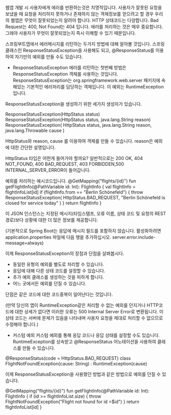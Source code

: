 웹앱 개발 시 사용자에게 에러를 반환하는것은 치명적입니다.
사용자가 잘못된 요청을 보냈을 때 요청을 처리하지 못하거나 존재하지 않는 객체정보를 얻으려고 할 경우
우리의 웹앱은 무엇이 잘못되었는지 알려야 합니다.
HTTP 상태코드는 다양합니다.
Bad Request는 400, Not Found는 404 입니다.
에러를 처리하는 것은 매우 중요합니다.
그래야 사용자가 무엇이 잘못되었는지 즉시 이해할 수 있기 때문입니다.

스프링부트앱에서 에러메시지를 리턴하는 두가지 방법에 대해 알아볼 것입니다.
스프링 클래스인 ResponseStatusException을 사용해도 되고,
@ResponseStatus를 이용하여 자기만의 예외를 만들 수도 있습니다.

- ResponseStatusException
에러를 리턴하는 첫번째 방법은 ResponseStatusException 객체를 사용하는 것입니다.
ResponseStatusException는 org.springframework.web.server 패키지에 속해있는 기본적인 에러처리를 담당하는 객체입니다.
이 예외는 RuntimeException입니다.

ResponseStatusException을 생성하기 위한 세가지 생성자가 있습니다.

ResponseStatusException(HttpStatus status)
ResponseStatusException(HttpStatus status, java.lang.String reason)
ResponseStatusException(
        HttpStatus status, 
        java.lang.String reason, 
        java.lang.Throwable cause
)

HttpStatus와 reason, cause 를 이용하여 객체를 만들 수 있습니다.
reason은 예외에 대한 간단한 설명입니다.

HttpStatus 타입은 어떤게 들어가야 할까요?
일반적으로는 200 OK, 404 NOT_FOUND, 400 BAD_REQUEST, 403 FORBIDDEN,500 INTERNAL_SERVER_ERROR이 들어갑니다.

예외를 처리하는 예시코드입니다.
@GetMapping("flights/{id}")
fun getFlightInfo(@PathVariable id: Int): FlightInfo {
    val flightInfo = flightInfoList[id]
    if (flightInfo.from == "Berlin Schönefeld") {
        throw ResponseStatusException(
            HttpStatus.BAD_REQUEST,
            "Berlin Schönefeld is closed for service today"
        )
    }
    return flightInfo
}

이 JSON 인스턴스는 지정된 메시지(타임스탬프, 오류 이름, 상태 코드 및 요청의 REST 경로)보다 
상황에 대한 더 많은 정보를 제공합니다.

(기본적으로 Spring Boot는 응답에 메시지 필드를 포함하지 않습니다. 
활성화하려면 application.properties 파일에 다음 행을 추가하십시오. 
server.error.include-message=always)

이제 ResponseStatusException의 장점과 단점을 살펴봅시다.

* 동일한 유형의 예외를 별도로 처리할 수 있습니다.
* 응답에 대해 다른 상태 코드를 설정할 수 있습니다.
* 추가 예외 클래스를 생성하는 것을 피하게 합니다.
* 어느 곳에서든 예외를 던질 수 있습니다.

단점은 같은 코드에 대한 코드중복이 일어난다는 것입니다.

(만약 당신의 앱이 RuntimeException같은 처리할 수 없는 예외를 던지거나
HTTP코드에 대한 상세가 없다면 이러한 오류는 500 Internal Server Error로 변환됩니다.
이 상태 코드는 서버에 문제가 있음을 나타내며 사용자 요청을 제대로 처리할 수 없으므로 수정해야 합니다.)

- 커스텀 예외
커스텀 예외를 통해 응답 코드나 응답 상태를 설정할 수도 있습니다.
RuntimeException를 상속받고 @ResponseStatus 어노테이션을 사용하여 클래스를 만들 수 있습니다.

@ResponseStatus(code = HttpStatus.BAD_REQUEST)
class FlightNotFoundException(cause: String) : RuntimeException(cause)

이제 ResponseStatusException을 사용했던 방법과 같은 방법으로 예외를 던질 수 있습니다.

@GetMapping("flights/{id}")
fun getFlightInfo(@PathVariable id: Int): FlightInfo {
    if (id >= flightInfoList.size) {
        throw FlightNotFoundException("Flight not found for id =$id")
    }
    return flightInfoList[id]
}